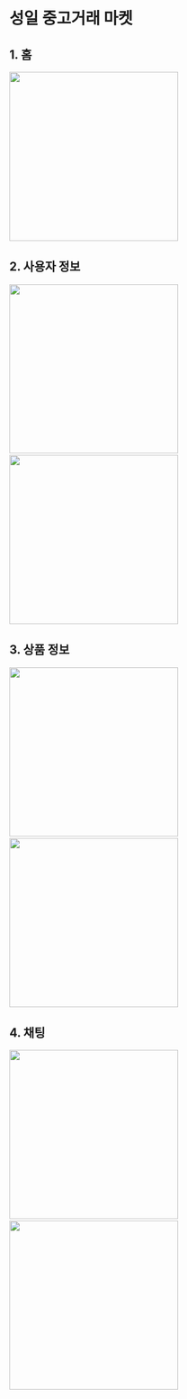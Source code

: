 # 성일 중고거래 마켓 

## 1. 홈

<img src="./images/1-home.png" width="300" height="auto" />

## 2. 사용자 정보 

<img src="./images/2-login.png" width="300" height="auto" style="display: inline-block" />&nbsp;&nbsp;&nbsp;&nbsp;&nbsp;<img src="./images/2-user-info.png" width="300" height="auto" style="display: inline-block; " />

## 3. 상품 정보 

<img src="./images/3-modify.png" width="300" height="auto" style="display: inline-block" />&nbsp;&nbsp;&nbsp;&nbsp;&nbsp;<img src="./images/3-product.png" width="300" height="auto" style="display: inline-block; " />

## 4. 채팅

<img src="./images/4-chat-1.png" width="300" height="auto" style="display: inline-block" />&nbsp;&nbsp;&nbsp;&nbsp;&nbsp;<img src="./images/4-chat-2.png" width="300" height="auto" style="display: inline-block; " />
